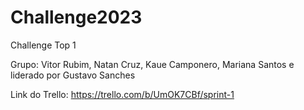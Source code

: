 # Challenge2023
Challenge Top 1

Grupo: Vitor Rubim, Natan Cruz, Kaue Camponero, Mariana Santos e liderado por Gustavo Sanches

Link do Trello: https://trello.com/b/UmOK7CBf/sprint-1
